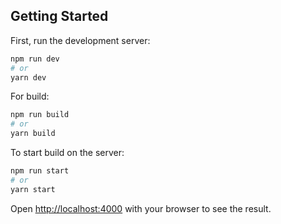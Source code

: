 ## Getting Started

First, run the development server:

```bash
npm run dev
# or
yarn dev
```

For build:

```bash
npm run build
# or
yarn build
```

To start build on the server:

```bash
npm run start
# or
yarn start
```
Open [http://localhost:4000](http://localhost:4000) with your browser to see the result.